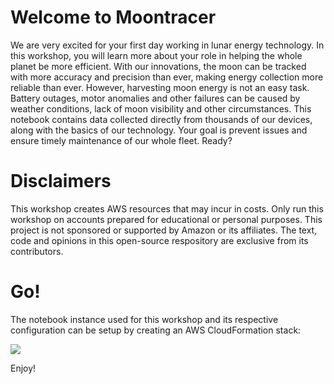 # Welcome to Moontracer

We are very excited for your first day working in lunar energy technology. In this workshop, you will learn more about your role in helping the whole planet be more efficient. With our innovations, the moon can be tracked with more accuracy and precision than ever, making energy collection more reliable than ever. However, harvesting moon energy is not an easy task. Battery outages, motor anomalies and other failures can be caused by weather conditions, lack of moon visibility and other circumstances. This notebook contains data collected directly from thousands of our devices, along with the basics of our technology. Your goal is prevent issues and ensure timely maintenance of our whole fleet. Ready?

# Disclaimers

This workshop creates AWS resources that may incur in costs.
Only run this workshop on accounts prepared for educational or personal purposes.
This project is not sponsored or supported by Amazon or its affiliates. The text, code and opinions in this open-source respository are exclusive from its contributors.

# Go!

The notebook instance used for this workshop and its respective configuration can be setup by creating an AWS CloudFormation stack:

<a href="https://console.aws.amazon.com/cloudformation/home?#/stacks/create/review?filter=active&templateURL=https%3A%2F%2Fs3.amazonaws.com%2Fs3.strigus.cloud%2Ftemplate.yaml&stackName=moontracer-workshop"><img src="https://cdn.rawgit.com/buildkite/cloudformation-launch-stack-button-svg/master/launch-stack.svg" target="_blank"/></a>

Enjoy!
 

